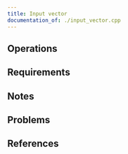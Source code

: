 ```yaml
---
title: Input vector
documentation_of: ./input_vector.cpp
---
```


## Operations

## Requirements

## Notes

## Problems

## References
